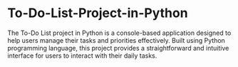 # To-Do-List-Project-in-Python
The To-Do List project in Python is a console-based application designed to help users manage their tasks and priorities effectively. Built using Python programming language, this project provides a straightforward and intuitive interface for users to interact with their daily tasks.
